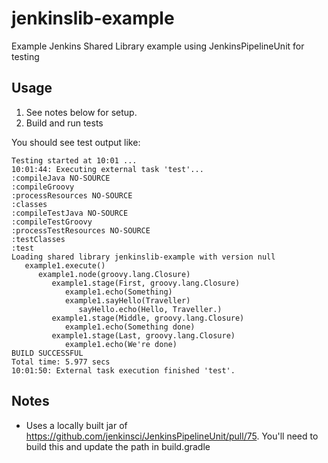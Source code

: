 # jenkinslib-example

Example Jenkins Shared Library example using JenkinsPipelineUnit for testing

## Usage

1. See notes below for setup.
2. Build and run tests

You should see test output like:

```
Testing started at 10:01 ...
10:01:44: Executing external task 'test'...
:compileJava NO-SOURCE
:compileGroovy
:processResources NO-SOURCE
:classes
:compileTestJava NO-SOURCE
:compileTestGroovy
:processTestResources NO-SOURCE
:testClasses
:test
Loading shared library jenkinslib-example with version null
   example1.execute()
      example1.node(groovy.lang.Closure)
         example1.stage(First, groovy.lang.Closure)
            example1.echo(Something)
            example1.sayHello(Traveller)
               sayHello.echo(Hello, Traveller.)
         example1.stage(Middle, groovy.lang.Closure)
            example1.echo(Something done)
         example1.stage(Last, groovy.lang.Closure)
            example1.echo(We're done)
BUILD SUCCESSFUL
Total time: 5.977 secs
10:01:50: External task execution finished 'test'.
```

## Notes

*  Uses a locally built jar of https://github.com/jenkinsci/JenkinsPipelineUnit/pull/75. You'll need to build this 
and update the path in build.gradle
